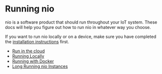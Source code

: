 # Running nio

nio is a software product that should run throughout your IoT system. These docs will help you figure out how to run nio in whatever way you choose.

If you want to run nio locally or on a device, make sure you have completed the [installation instructions](/installation) first.

* [Run in the cloud](/running-nio/in-the-cloud.md)
* [Running Locally](/running-nio/locally.md)
* [Running with Docker](/running-nio/docker.md)
* [Long Running nio Instances](/running-nio/long-running.md)
